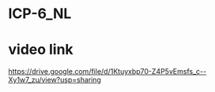 # ICP-6_NL
# video link
https://drive.google.com/file/d/1Ktuyxbp70-Z4P5vEmsfs_c--Xy1w7_zu/view?usp=sharing
